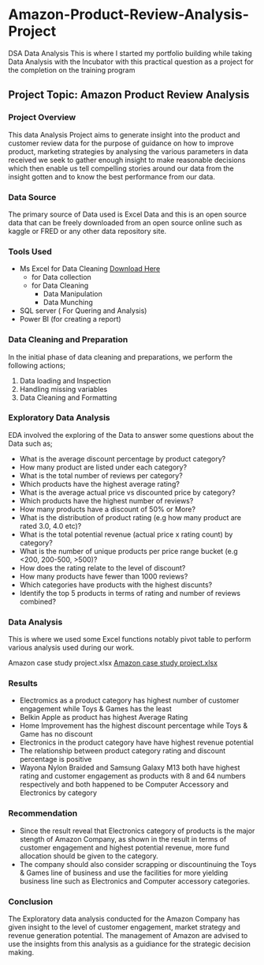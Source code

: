 # Amazon-Product-Review-Analysis-Project
DSA Data Analysis
This is where I started my portfolio building while taking Data Analysis with the Incubator with this practical question as a project for the completion on the training program

## Project Topic: Amazon Product Review Analysis

### Project Overview

This data Analysis Project aims to generate insight into the product and customer review data for the purpose of guidance on how to improve product, marketing strategies by analysing the various parameters in data received we seek to gather enough insight to make reasonable decisions which then enable us tell compelling stories around our data from the insight gotten and to know the best performance from our data.

### Data Source
The primary source of Data used is Excel Data and this is an open source data that can be freely downloaded from an open source online such as kaggle or FRED or any other data repository site.

### Tools Used

- Ms Excel for Data Cleaning [Download Here](https://www.microsoft.com)                                                                                                                    
     - for Data collection
     - for Data Cleaning
          - Data Manipulation
          - Data Munching
- SQL server ( For Quering and Analysis)
- Power BI (for creating a report)
  

### Data Cleaning and Preparation

In the initial phase of data cleaning and preparations, we perform the following actions;
1. Data loading and Inspection
2. Handling missing variables
3. Data Cleaning and Formatting

### Exploratory Data Analysis
EDA involved the exploring of the Data to answer some questions about the Data such as;
- What is the average discount percentage by product category?
- How many product are listed under each category?
- What is the total number of reviews per category?
- Which products have the highest average rating?
- What is the average actual price vs discounted price by category?
- Which products have the highest number of reviews?
- How many products have a discount of 50% or More?
- What is the distribution of product rating (e.g how many product are rated 3.0, 4.0 etc)?
- What is the total potential revenue (actual price x rating count) by category?
- What is the number of unique products per price range bucket (e.g <200, 200-500, >500)?
- How does the rating relate to the level of discount?
- How many products have fewer than 1000 reviews?
- Which categories have products with the highest discunts?
- Identify the top 5 products in terms of rating and number of reviews combined?

 ### Data Analysis

This is where we used some Excel functions notably pivot table to perform various analysis used during our work.

Amazon case study project.xlsx
[Amazon case study project.xlsx](https://github.com/user-attachments/files/21053353/Amazon.case.study.project.xlsx)

### Results
  
  - Electromics as a product category has highest number of customer engagement while Toys & Games has the least
  - Belkin Apple as product has highest Average Rating
  - Home Improvement has the highest discount percentage while Toys & Game has no discount
  - Electronics in the product category have have highest revenue potential
  - The relationship between product category rating and discount percentage is positive
  - Wayona Nylon Braided and Samsung Galaxy M13 both have highest rating and customer engagement as products with 8 and 64 numbers respectively and both happened to be Computer Accessory and Electronics by category

### Recommendation

- Since the result reveal that Electronics category of products is the major stength of Amazon Company, as shown in the result in terms of customer engagement and highest potential revenue, more fund allocation should be given to the category.
- The company should also consider scrapping or discountinuing the Toys & Games line of business and use the facilities for more yielding business line such as Electronics and Computer accessory categories.

### Conclusion
The Exploratory data analysis conducted for the Amazon Company has given insight to the level of customer engagement, market strategy and revenue generation potential. The management of Amazon are advised to use the insights from this analysis as a guidiance for the strategic decision making.  
